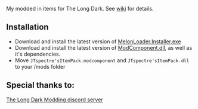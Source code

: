 My modded in items for The Long Dark.
See [wiki](https://github.com/JTspectre/TLD-JTspectreItemPack/wiki) for details.

## Installation
* Download and install the latest version of [MelonLoader.Installer.exe](https://github.com/HerpDerpinstine/MelonLoader/releases/latest/download/MelonLoader.Installer.exe)
* Download and install the latest version of [ModComponent.dll](https://github.com/ds5678/ModComponent), as well as it's dependencies.
* Move `JTspectre'sItemPack.modcomponent` and `JTspectre'sItemPack.dll` to your /mods folder

## Special thanks to:
[The Long Dark Modding discord server](https://discord.gg/DmEZK4XZ3g)
